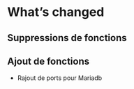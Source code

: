 # What’s changed

## Suppressions de fonctions


## Ajout de fonctions

- Rajout de ports pour Mariadb
